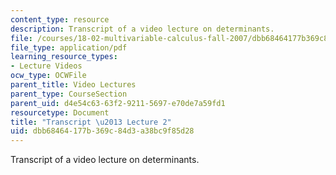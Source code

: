 ```yaml
---
content_type: resource
description: Transcript of a video lecture on determinants.
file: /courses/18-02-multivariable-calculus-fall-2007/dbb68464177b369c84d3a38bc9f85d28_18_022007L02.pdf
file_type: application/pdf
learning_resource_types:
- Lecture Videos
ocw_type: OCWFile
parent_title: Video Lectures
parent_type: CourseSection
parent_uid: d4e54c63-63f2-9211-5697-e70de7a59fd1
resourcetype: Document
title: "Transcript \u2013 Lecture 2"
uid: dbb68464-177b-369c-84d3-a38bc9f85d28
---
```

Transcript of a video lecture on determinants.